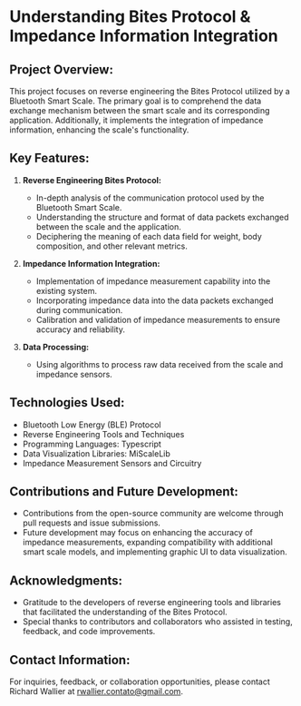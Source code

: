 # Understanding Bites Protocol & Impedance Information Integration

## Project Overview:
This project focuses on reverse engineering the Bites Protocol utilized by a Bluetooth Smart Scale. The primary goal is to comprehend the data exchange mechanism between the smart scale and its corresponding application. Additionally, it implements the integration of impedance information, enhancing the scale's functionality.

## Key Features:
1. **Reverse Engineering Bites Protocol:**
   - In-depth analysis of the communication protocol used by the Bluetooth Smart Scale.
   - Understanding the structure and format of data packets exchanged between the scale and the application.
   - Deciphering the meaning of each data field for weight, body composition, and other relevant metrics.

2. **Impedance Information Integration:**
   - Implementation of impedance measurement capability into the existing system.
   - Incorporating impedance data into the data packets exchanged during communication.
   - Calibration and validation of impedance measurements to ensure accuracy and reliability.

3. **Data Processing:**
   - Using algorithms to process raw data received from the scale and impedance sensors.

## Technologies Used:
- Bluetooth Low Energy (BLE) Protocol
- Reverse Engineering Tools and Techniques
- Programming Languages: Typescript
- Data Visualization Libraries: MiScaleLib
- Impedance Measurement Sensors and Circuitry


## Contributions and Future Development:
- Contributions from the open-source community are welcome through pull requests and issue submissions.
- Future development may focus on enhancing the accuracy of impedance measurements, expanding compatibility with additional smart scale models, and implementing graphic UI to data visualization.

## Acknowledgments:
- Gratitude to the developers of reverse engineering tools and libraries that facilitated the understanding of the Bites Protocol.
- Special thanks to contributors and collaborators who assisted in testing, feedback, and code improvements.


## Contact Information:
For inquiries, feedback, or collaboration opportunities, please contact Richard Wallier at rwallier.contato@gmail.com.
